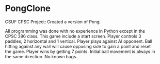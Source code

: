 # PongClone
CSUF CPSC Project: Created a version of Pong.

All programming was done with no experience in Python except in the CPSC 386 class.
This game include a start screen.
Player controls 3 paddles, 2 horizontal and 1 vertical.
Player plays against AI opponent.
Ball hitting against any wall will cause opposing side to gain a point and reset the game.
Player wins by getting 7 points.
Initial ball movement is always in the same direction.
No known bugs.

